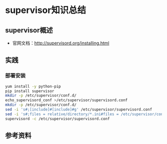 # supervisor知识总结
## supervisor概述
- 官网文档：http://supervisord.org/installing.html
## 实践
### 部署安装
``` bash
yum install -y python-pip
pip install supervisor
mkdir -p /etc/supervisor/conf.d/
echo_supervisord_conf >/etc/supervisor/supervisord.conf
mkdir -p /etc/supervisor/conf.d/
sed -i 's#;[include]#[include]#g' /etc/supervisor/supervisord.conf
sed -i 's#;files = relative/directory/*.ini#files = /etc/supervisor/conf.d/*.ini#g' /etc/supervisor/supervisord.conf
supervisord -c /etc/supervisor/supervisord.conf
```
## 参考资料
